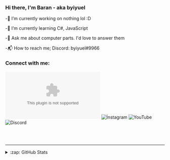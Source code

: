 ### Hi there, I'm Baran - aka byiyuel

-🔭 I’m currently working on nothing lol :D

-🌱 I’m currently learning C#, JavaScript

-💬 Ask me about computer parts. I'd love to answer them

-📬 How to reach me; Discord: byiyuel#9966 


### Connect with me:

![Website](byiyuel.github.com)
![İnstagram](instagram.com/c/byiyuel)
![YouTube](youtube.com/byiyuell)
![Discord](https://discord.gg/HAVJGxAbgU)

<br />
<br />

---

<details>
  <summary>:zap: GitHub Stats</summary>

![GitHub streak stats](https://github-readme-streak-stats.herokuapp.com/?user=byiyuel)
